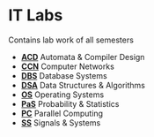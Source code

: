 # IT Labs

Contains lab work of all semesters
- [**ACD**](ACD)  Automata & Compiler Design
- [**CCN**](CCN)  Computer Networks
- [**DBS**](DBS)  Database Systems
- [**DSA**](DSA-I)  Data Structures & Algorithms
- [**OS**](OS)   Operating Systems
- [**PaS**](PaS)  Probability & Statistics
- [**PC**](PC)   Parallel Computing
- [**SS**](SS)   Signals & Systems
